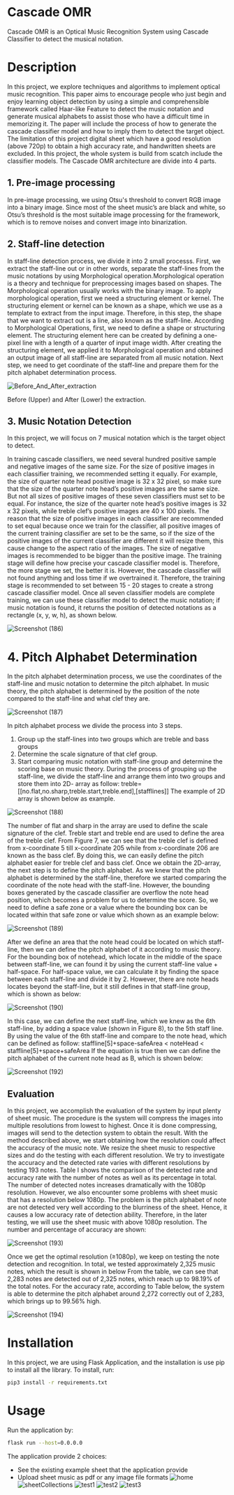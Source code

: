 # Cascade OMR
Cascade OMR is an Optical Music Recognition System using Cascade Classifier to detect the musical notation. 

# Description
In this project, we explore techniques and algorithms to implement optical music recognition. This paper aims to encourage people who just begin and enjoy learning object detection by using a simple and comprehensible framework called Haar-like Feature to detect the music notation and generate musical alphabets to assist those who have a difficult time in memorizing it. The paper will include the process of how to generate the cascade classifier model and how to imply them to detect the target object.
The limitation of this project digital sheet which have a good resolution (above 720p) to obtain a high accuracy rate, and handwritten sheets are excluded.
In this project, the whole system is build from scatch include the classifier models. The Cascade OMR architecture are divide into 4 parts.

## 1. Pre-image processing
In pre-image processing, we using Otsu's threshold to convert RGB image into a binary image. Since most of the sheet music’s are black and white, so Otsu’s threshold is the most suitable image processing for the framework, which is to remove noises and convert image into binarization.

## 2. Staff-line detection
In staff-line detection process, we divide it into 2 small processs. First, we extract the staff-line out or in other words, separate the staff-lines from the music notations by using Morphological operation.Morphological operation is a theory and technique for preprocessing images based on shapes. The Morphological operation usually works with the binary image. To apply morphological operation, first we need a structuring element or kernel. The structuring element or kernel can be known as a shape, which we use as a template to extract from the input image. Therefore, in this step, the shape that we want to extract out is a line, also known as the staff-line. According to Morphological Operations, first, we need to define a shape or structuring element. The structuring element here can be created by defining a one-pixel line with a length of a quarter of input image width.
After creating the structuring element, we applied it to Morphological operation and obtained an output image of all staff-line are separated from all music notation. Next step, we need to get coordinate of the staff-line and prepare them for the pitch alphabet determination process.

![Before_And_After_extraction](https://user-images.githubusercontent.com/49471123/116553544-70b8ad00-a924-11eb-96d7-de3665788e37.png)

Before (Upper) and After (Lower) the extraction.

## 3. Music Notation Detection
In this project, we will focus on 7 musical notation which is the target object to detect.


In training cascade classifiers, we need several hundred positive sample and negative images of the same size.
For the size of positive images in each classifier training, we recommended setting it equally. For example, the size of quarter note head positive image is 32 x 32 pixel, so make sure that the size of the quarter note head’s positive images are the same size. But not all sizes of positive images of these seven classifiers must set to be equal. For instance, the size of the quarter note head’s positive images is 32 x 32 pixels, while treble clef’s positive images are 40 x 100 pixels. The reason that the size of positive images in each classifier are recommended to set equal because once we train for the classifier, all positive images of the current training classifier are set to be the same, so if the size of the positive images of the current classifier are different it will resize them, this cause change to the aspect ratio of the images. The size of negative images is recommended to be bigger than the positive image. 
The training stage will define how precise your cascade classifier model is. Therefore, the more stage we set, the better it is. However, the cascade classifier will not found anything and loss time if we overtrained it. Therefore, the training stage is recommended to set between 15 - 20 stages to create a strong cascade classifier model.
Once all seven classifier models are complete training, we can use these classifier model to detect the music notation; if music notation is found, it returns the position of detected notations as a rectangle (x, y, w, h), as shown below.

![Screenshot (186)](https://user-images.githubusercontent.com/49471123/116553319-32bb8900-a924-11eb-93b7-7383a05b4a07.png)


# 4. Pitch Alphabet Determination
In the pitch alphabet determination process, we use the coordinates of the staff-line and music notation to determine the pitch alphabet. In music theory, the pitch alphabet is determined by the position of the note compared to the staff-line and what clef they are.

![Screenshot (187)](https://user-images.githubusercontent.com/49471123/116553421-4cf56700-a924-11eb-9f63-6adeb1db1c09.png)



In pitch alphabet process we divide the process into 3 steps.
1.	Group up the staff-lines into two groups which are treble and bass groups
2.	Determine the scale signature of that clef group.
3.	Start comparing music notation with staff-line group and determine the scoring base on music theory.
During the process of grouping up the staff-line, we divide the staff-line and arrange them into two groups and store them into 2D- array as follow:
treble=[[no.flat,no.sharp,treble.start,treble.end],[stafflines]]
The example of 2D array is shown below as example.

![Screenshot (188)](https://user-images.githubusercontent.com/49471123/116553433-5088ee00-a924-11eb-80d2-fb68308c7c87.png)


The number of flat and sharp in the array are used to define the scale signature of the clef. Treble start and treble end are used to define the area of the treble clef. From Figure 7, we can see that the treble clef is defined from x-coordinate 5 till x-coordinate 205 while from x-coordinate  206 are known as the bass clef. By doing this, we can easily define the pitch alphabet easier for treble clef and bass clef.
Once we obtain the 2D-array, the next step is to define the pitch alphabet. As we knew that the pitch alphabet is determined by the staff-line, therefore we started comparing the coordinate of the note head with the staff-line. However, the bounding boxes generated by the cascade classifier are overflow the note head position, which becomes a problem for us to determine the score. So, we need to define a safe zone or a value where the bounding box can be located within that safe zone or value which shown as an example below: 

![Screenshot (189)](https://user-images.githubusercontent.com/49471123/116553452-541c7500-a924-11eb-9e8c-dc1a445f6290.png)


After we define an area that the note head could be located on which staff-line, then we can define the pitch alphabet of it according to music theory. For the bounding box of notehead, which locate in the middle of the space between staff-line, we can found it by using the current staff-line value + half-space. For half-space value, we can calculate it by finding the space between each staff-line and divide it by 2. However, there are note heads locates beyond the staff-line, but it still defines in that staff-line group, which is shown as below:

![Screenshot (190)](https://user-images.githubusercontent.com/49471123/116553464-57affc00-a924-11eb-8a55-3cf24ba826f5.png)


In this case, we can define the next staff-line, which we knew as the 6th staff-line, by adding a space value (shown in Figure 8), to the 5th staff line. By using the value of the 6th staff-line and compare to the note head, which can be defined as follow:
staffline[5]+space-safeArea < noteHead < staffline[5]+space+safeArea
If the equation is true then we can define the pitch alphabet of the current note head as B, which is shown below:

![Screenshot (192)](https://user-images.githubusercontent.com/49471123/116553472-5aaaec80-a924-11eb-86ce-a6e3962bcb95.png)


## Evaluation

In this project, we accomplish the evaluation of the system by input plenty of sheet music. The procedure is the system will compress the images into multiple resolutions from lowest to highest. Once it is done compressing, images will send to the detection system to obtain the result.
With the method described above, we start obtaining how the resolution could affect the accuracy of the music note. We resize the sheet music to respective sizes and do the testing with each different resolution. We try to investigate the accuracy and the detected rate varies with different resolutions by testing 193 notes. Table I shows the comparison of the detected rate and accuracy rate with the number of notes as well as its percentage in total. The number of detected notes increases dramatically with the 1080p resolution.
However, we also encounter some problems with sheet music that has a resolution below 1080p. The problem is the pitch alphabet of note are not detected very well according to the blurriness of the sheet. Hence, it causes a low accuracy rate of detection ability. Therefore, in the later testing, we will use the sheet music with above 1080p resolution. The number and percentage of accuracy are shown:

![Screenshot (193)](https://user-images.githubusercontent.com/49471123/116553484-5da5dd00-a924-11eb-95d9-7f1cf79cf1f4.png)


Once we get the optimal resolution (≥1080p), we keep on testing the note detection and recognition.  In total, we tested approximately 2,325 music notes, which the result is shown in below From the table, we can see that 2,283 notes are detected out of 2,325 notes, which reach up to 98.19% of the total notes. For the accuracy rate, according to Table below, the system is able to determine the pitch alphabet around 2,272 correctly out of 2,283, which brings up to 99.56% high. 

![Screenshot (194)](https://user-images.githubusercontent.com/49471123/116553498-61d1fa80-a924-11eb-8ea8-a0c27cebdf78.png)

# Installation
In this project, we are using Flask Application, and the installation is use pip to install all the library.
To install, run:
```bash
pip3 install -r requirements.txt
```

# Usage

Run the application by:

```bash
flask run --host=0.0.0.0
```

The application provide 2 choices:
- See the existing example sheet that the application provide
- Upload sheet music as pdf or any image file formats
![home](https://user-images.githubusercontent.com/49471123/116553204-13246080-a924-11eb-9023-8830d729f386.jpg)
![sheetCollections](https://user-images.githubusercontent.com/49471123/116553213-17507e00-a924-11eb-915e-3de62374154c.jpg)
![test1](https://user-images.githubusercontent.com/49471123/116553218-191a4180-a924-11eb-9ff0-9bcc48bf8714.jpg)
![test2](https://user-images.githubusercontent.com/49471123/116553235-1c153200-a924-11eb-8d63-916bebb639af.jpg)
![test3](https://user-images.githubusercontent.com/49471123/116553248-1f102280-a924-11eb-914b-7e5c8ed6f5bb.jpg)

